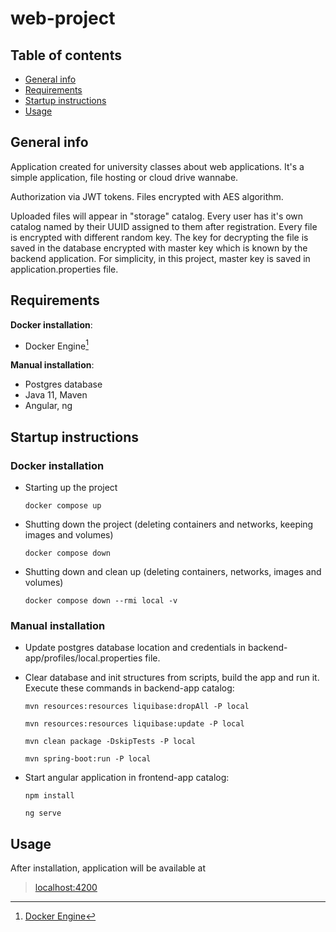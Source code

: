 # web-project

## Table of contents
* [General info](#general-info)
* [Requirements](#requirements)
* [Startup instructions](#startup-instructions)
* [Usage](#usage)

## General info
Application created for university classes about web applications.
It's a simple application, file hosting or cloud drive wannabe.

Authorization via JWT tokens. Files encrypted with AES algorithm.

Uploaded files will appear in "storage" catalog.
Every user has it's own catalog named by their UUID assigned to them after registration.
Every file is encrypted with different random key. 
The key for decrypting the file is saved in the database encrypted with master key which is known by the backend application.
For simplicity, in this project, master key is saved in application.properties file.

## Requirements
__Docker installation__:
- Docker Engine[^1]

__Manual installation__:
- Postgres database
- Java 11, Maven
- Angular, ng

## Startup instructions

### Docker installation

* Starting up the project

    ```docker compose up```

* Shutting down the project (deleting containers and networks, keeping images and volumes)

    ```docker compose down```

* Shutting down and clean up (deleting containers, networks, images and volumes)

    ```docker compose down --rmi local -v```

### Manual installation

* Update postgres database location and credentials in backend-app/profiles/local.properties file.

* Clear database and init structures from scripts, build the app and run it. Execute these commands in backend-app catalog:

    ```mvn resources:resources liquibase:dropAll -P local```

    ```mvn resources:resources liquibase:update -P local```

    ```mvn clean package -DskipTests -P local```

    ```mvn spring-boot:run -P local```


* Start angular application in frontend-app catalog:

   ```npm install```

   ```ng serve```

## Usage

After installation, application will be available at
> [localhost:4200](http://localhost:4200)


[^1]:[Docker Engine](https://docs.docker.com/engine/install/)
